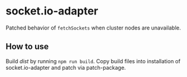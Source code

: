 # socket.io-adapter

Patched behavior of `fetchSockets` when cluster nodes are unavailable.

## How to use

Build _dist_ by running `npm run build`. Copy build files into installation of socket.io-adapter and patch via patch-package.
